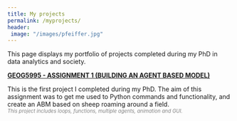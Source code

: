 ```yaml
---
title: My projects
permalink: /myprojects/
header:
 image: "/images/pfeiffer.jpg"
---
```


This page displays my portfolio of projects completed during my PhD in data analytics and society.



[<b> GEOG5995 - ASSIGNMENT 1 (BUILDING AN AGENT BASED MODEL)</b>](https://github.com/jammy-data/Practicals)

This is the first project I completed during my PhD. The aim of this assignment was to get me used
to Python commands and functionality, and create an ABM based on sheep roaming around a field.  
<span style="font-size:0.8em; color:gray;">_This project includes loops, functions, multiple agents, animation and GUI._</span>

